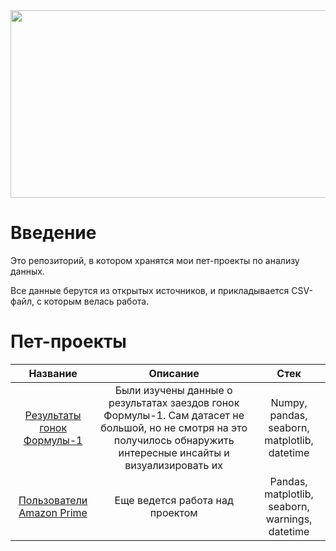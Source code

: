 <div align="center">
  <img src="https://media.giphy.com/media/v1.Y2lkPTc5MGI3NjExN2Y4cmo0NXNsbzBpaGZsbDJxbm5nd2ZzZzg2Y2ZocHBjMmozaGl0NiZlcD12MV9pbnRlcm5hbF9naWZfYnlfaWQmY3Q9Zw/qgQUggAC3Pfv687qPC/giphy.gif" width="600" height="300"/>
</div>
<h1>Введение</h1>

Это репозиторий, в котором хранятся мои пет-проекты по анализу данных.
  
Все данные берутся из открытых источников, и прикладывается CSV-файл, с которым велась работа.
<h1>Пет-проекты</h1> 
  
| Название | Описание | Стек  |
|:----------:|:----------:|:-------:|
| [Результаты гонок Формулы-1](https://github.com/Arpiannn/pet_projects/tree/main/F1%20Races%20Results) | Были изучены данные о результатах заездов гонок Формулы-1. Сам датасет не большой, но не смотря на это получилось обнаружить интересные инсайты и визуализировать их | Numpy, pandas, seaborn, matplotlib, datetime |
| [Пользователи Amazon Prime](https://github.com/Arpiannn/pet_projects/tree/main/Amazon%20Prime%20Userbase) | Еще ведется работа над проектом | Pandas, matplotlib, seaborn, warnings, datetime |
